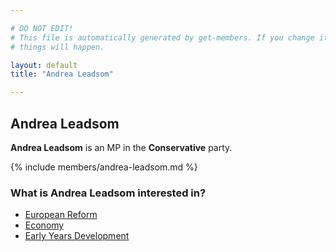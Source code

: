 ```yaml
---

# DO NOT EDIT!
# This file is automatically generated by get-members. If you change it, bad
# things will happen.

layout: default
title: "Andrea Leadsom"

---
```


## Andrea Leadsom

**Andrea Leadsom** is an MP in the **Conservative** party.

{% include members/andrea-leadsom.md %}

### What is Andrea Leadsom interested in?


* [European Reform](/interests/european-reform.html)
* [Economy](/interests/economy.html)
* [Early Years Development](/interests/early-years-development.html)
